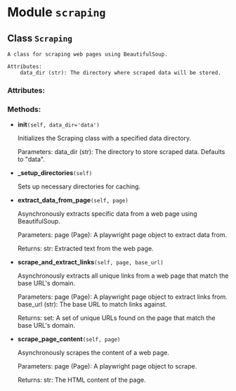# Module `scraping`

## Class `Scraping`

    A class for scraping web pages using BeautifulSoup.
    
    Attributes:
        data_dir (str): The directory where scraped data will be stored.

### Attributes:


### Methods:

- **__init__**`(self, data_dir='data')`

    Initializes the Scraping class with a specified data directory.
    
    Parameters:
        data_dir (str): The directory to store scraped data.
        Defaults to "data".

- **_setup_directories**`(self)`

    Sets up necessary directories for caching.

- **extract_data_from_page**`(self, page)`

    Asynchronously extracts specific data from
    a web page using BeautifulSoup.
    
    Parameters:
        page (Page): A playwright page object to extract data from.
    
    Returns:
        str: Extracted text from the web page.

- **scrape_and_extract_links**`(self, page, base_url)`

    Asynchronously extracts all unique links
    from a web page that match the base URL's domain.
    
    Parameters:
        page (Page): A playwright page object to extract links from.
        base_url (str): The base URL to match links against.
    
    Returns:
        set: A set of unique URLs
        found on the page that match the base URL's domain.

- **scrape_page_content**`(self, page)`

    Asynchronously scrapes the content of a web page.
    
    Parameters:
        page (Page): A playwright page object to scrape.
    
    Returns:
        str: The HTML content of the page.

